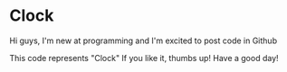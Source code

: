 # Clock
Hi guys, I'm new at programming and I'm excited to post code in Github

This code represents "Clock"
If you like it, thumbs up! Have a good day!
